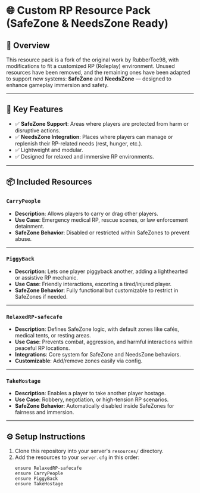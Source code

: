 # 🌐 Custom RP Resource Pack (SafeZone & NeedsZone Ready)

## 📝 Overview

This resource pack is a fork of the original work by RubberToe98, with modifications to fit a customized RP (Roleplay) environment. Unused resources have been removed, and the remaining ones have been adapted to support new systems: **SafeZone** and **NeedsZone** — designed to enhance gameplay immersion and safety.

---

## 🚀 Key Features

- ✅ **SafeZone Support**: Areas where players are protected from harm or disruptive actions.
- ✅ **NeedsZone Integration**: Places where players can manage or replenish their RP-related needs (rest, hunger, etc.).
- ✅ Lightweight and modular.
- ✅ Designed for relaxed and immersive RP environments.

---

## 📦 Included Resources

### `CarryPeople`
- **Description**: Allows players to carry or drag other players.
- **Use Case**: Emergency medical RP, rescue scenes, or law enforcement detainment.
- **SafeZone Behavior**: Disabled or restricted within SafeZones to prevent abuse.

---

### `PiggyBack`
- **Description**: Lets one player piggyback another, adding a lighthearted or assistive RP mechanic.
- **Use Case**: Friendly interactions, escorting a tired/injured player.
- **SafeZone Behavior**: Fully functional but customizable to restrict in SafeZones if needed.

---

### `RelaxedRP-safecafe`
- **Description**: Defines SafeZone logic, with default zones like cafés, medical tents, or resting areas.
- **Use Case**: Prevents combat, aggression, and harmful interactions within peaceful RP locations.
- **Integrations**: Core system for SafeZone and NeedsZone behaviors.
- **Customizable**: Add/remove zones easily via config.

---

### `TakeHostage`
- **Description**: Enables a player to take another player hostage.
- **Use Case**: Robbery, negotiation, or high-tension RP scenarios.
- **SafeZone Behavior**: Automatically disabled inside SafeZones for fairness and immersion.

---

## ⚙️ Setup Instructions

1. Clone this repository into your server's `resources/` directory.
2. Add the resources to your `server.cfg` in this order:
   ```plaintext
   ensure RelaxedRP-safecafe
   ensure CarryPeople
   ensure PiggyBack
   ensure TakeHostage
